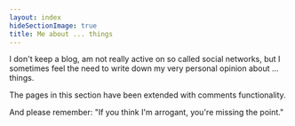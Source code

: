 ```yaml
---
layout: index
hideSectionImage: true
title: Me about ... things
---
```


I don't keep a blog, am not really active on so called social networks, but I
sometimes feel the need to write down my very personal opinion about
... things.

The pages in this section have been extended with comments functionality.

And please remember: "If you think I'm arrogant, you're missing the point."
